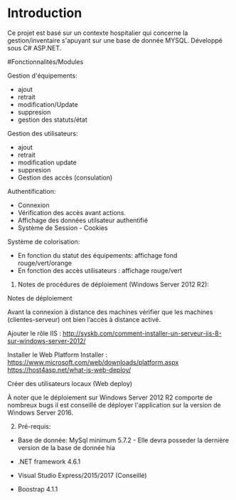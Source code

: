 # Introduction

Ce projet est basé sur un contexte hospitalier qui concerne la gestion/inventaire s'apuyant sur une base de donnée MYSQL.
Développé sous C# ASP.NET.

#Fonctionnalités/Modules

Gestion d'équipements:
- ajout
- retrait
- modification/Update
- suppresion
- gestion des statuts/état 

Gestion des utilisateurs:
- ajout
- retrait
- modification update
- suppresion
- Gestion des accès (consulation)

Authentification:
- Connexion
- Vérification des accès avant actions.
- Affichage des données utilsateur authentifié
- Système de Session - Cookies

Système de colorisation:
- En fonction du statut des équipements: affichage fond rouge/vert/orange
- En fonction des accès utilisateurs : affichage rouge/vert


1.	Notes de procédures de déploiement (Windows Server 2012 R2):

Notes de déploiement

Avant la connexion à distance des machines vérifier que les machines (clientes-serveur) ont bien l’accès à distance activé.

Ajouter le rôle IIS : http://syskb.com/comment-installer-un-serveur-iis-8-sur-windows-server-2012/ 

Installer le Web Platform Installer : https://www.microsoft.com/web/downloads/platform.aspx 
https://host4asp.net/what-is-web-deploy/ 

Créer des utilisateurs locaux (Web deploy)

À noter que le déploiement sur Windows Server 2012 R2 comporte de nombreux bugs il est conseillé de déployer l'application sur la version de Windows Server 2016.


2.	Pré-requis:

- Base de donnée: MySql minimum 5.7.2 - Elle devra posseder la dernière version de la base de donnée hia

- .NET framework 4.6.1
- Visual Studio Express/2015/2017 (Conseillé)
- Boostrap 4.1.1

